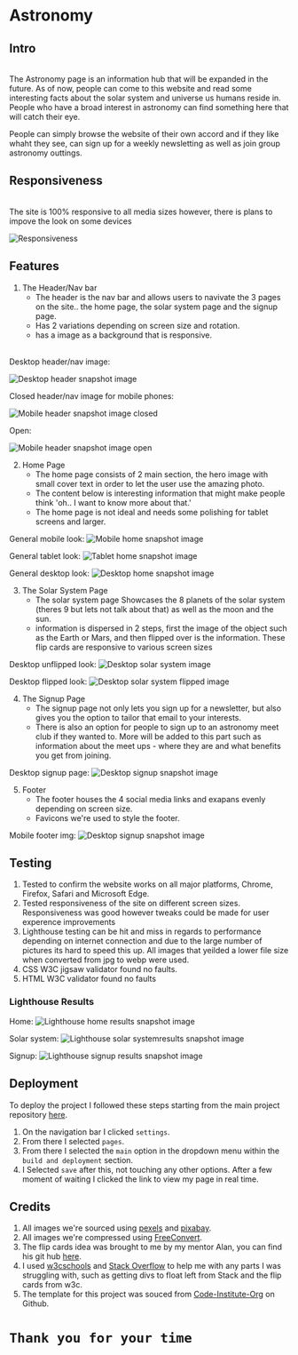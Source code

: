 # Astronomy
## Intro
<br>
The Astronomy page is an information hub that will be expanded in the future. As of now, people can come to this website and read some interesting facts about the solar system and universe us humans reside in. People who have a broad interest in astronomy can find something here that will catch their eye.

People can simply browse the website of their own accord and if they like whaht they see, can sign up for a weekly newsletting as well as join group astronomy outtings.

## Responsiveness
<br>
The site is 100% responsive to all media sizes however, there is plans to impove the look on some devices

![Responsiveness](assets/README.md-images/Responsiveness.jpg)

## Features
1. The Header/Nav bar
   - The header is the nav bar and allows users to navivate the 3 pages on the site.. the home page, the solar system page and the signup page.
   - Has 2 variations depending on screen size and rotation.
   - has a image as a background that is responsive.

<br>
Desktop header/nav image:

![Desktop header snapshot image](<assets/README.md-images/Header Snapshot.png>)

Closed header/nav image for mobile phones:

![Mobile header snapshot image closed](<assets/README.md-images/Mobile Header Snapshot.png>)

Open:

![Mobile header snapshot image open](<assets/README.md-images/Mobile Header Snapshot Open.png>)


2. Home Page
   - The home page consists of 2 main section, the hero image with small cover text in order to let the user use the amazing photo. 
   - The content below is interesting information that might make people think 'oh.. I want to know more about that.'
   - The home page is not ideal and needs some polishing for tablet screens and larger.

General mobile look:
![Mobile home snapshot image](<assets/README.md-images/Mobile Home Universe Page.png>)

General tablet look:
![Tablet home snapshot image](<assets/README.md-images/Tablet Home Universe Page.png>)

General desktop look:
![Desktop home snapshot image](<assets/README.md-images/Desktop Home Universe Page.png>)

3. The Solar System Page
   -  The solar system page Showcases the 8 planets of the solar system (theres 9 but lets not talk about that) as well as the moon and the sun. 
   -  information is dispersed in 2 steps, first the image of the object such as the Earth or Mars, and then flipped over is the information. These flip cards are responsive to various screen sizes

Desktop unflipped look:
![Desktop solar system image](<assets/README.md-images/Solar System Desktop Page Unflipped.png>)

Desktop flipped look:
![Desktop solar system flipped image](<assets/README.md-images/Solar System Desktop Page Flipped.png>)

4. The Signup Page
   - The signup page not only lets you sign up for a newsletter, but also gives you the option to tailor that email to your interests.
   - There is also an option for people to sign up to an astronomy meet club if they wanted to. More will be added to this part such as information about the meet ups - where they are and what benefits you get from joining.

Desktop signup page:
![Desktop signup snapshot image](<assets/README.md-images/Desktop Signup Page .png>)

5. Footer 
   - The footer houses the 4 social media links and exapans evenly depending on screen size.
   - Favicons we're used to style the footer.

Mobile footer img:
![Desktop signup snapshot image](<assets/README.md-images/Mobile Footer img.png>)

## Testing

1. Tested to confirm the website works on all major platforms, Chrome, Firefox, Safari and Microsoft Edge.
2. Tested responsiveness of the site on different screen sizes. Responsiveness was good however tweaks could be made for user experence improvements
3. Lighthouse testing can be hit and miss in regards to performance depending on internet connection and due to the large number of pictures its hard to speed this up. All images that yeilded a lower file size when converted from jpg to webp were used.
4. CSS W3C jigsaw validator found no faults.
5. HTML W3C validator found no faults

### Lighthouse Results

Home:
![Lighthouse home results snapshot image](<assets/README.md-images/Lighthouse Home Results.jpg>)

Solar system:
![Lighthouse solar systemresults snapshot image](<assets/README.md-images/Lighthouse Solar System Results.jpg>)

Signup:
![Lighthouse signup results snapshot image](<assets/README.md-images/Lighthouse Signup Results.jpg>)

## Deployment

To deploy the project I followed these steps starting from the main project repository [here](https://github.com/Precursorr/Astronomy-Portfolio-1).

 1. On the navigation bar I clicked `settings`.
 2. From there I selected `pages`.
 3. From there I selected the `main` option in the dropdown menu within the `build and deployment` section.
 4. I Selected `save` after this, not touching any other options. After a few moment of waiting I clicked the link to view my page in real time. 
 
## Credits

1. All images we're sourced using [pexels](https://www.pexels.com/) and [pixabay](https://pixabay.com/).
2. All images we're compressed using [FreeConvert](https://www.freeconvert.com/).
3. The flip cards idea was brought to me by my mentor Alan, you can find his git hub [here](https://github.com/Alan-Bushell).
4. I used [w3cschools](https://www.w3schools.com/) and [Stack Overflow](https://stackoverflow.com/) to help me with any parts I was struggling with, such as getting divs to float left from Stack and the flip cards from w3c.
5. The template for this project was souced from [Code-Institute-Org](https://github.com/Code-Institute-Org/ci-full-template) on Github. 

# `Thank you for your time` 
